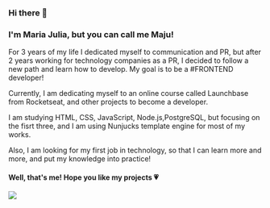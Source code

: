 ### Hi there 👋

<h3> I'm Maria Julia, but you can call me Maju! </h3>

<p>For 3 years of my life I dedicated myself to communication and PR, but after 2 years working for technology companies as a PR, I decided to follow a new path and learn how to develop. My goal is to be a #FRONTEND developer!</p>

<p>Currently, I am dedicating myself to an online course called Launchbase from Rocketseat, and other projects to become a developer.</p>
<p> I am studying HTML, CSS, JavaScript, Node.js,PostgreSQL, but focusing on the fisrt three,  and I am using Nunjucks template engine for most of my works. </p>
<p> Also, I am looking for my first job in technology,  so that I can learn more and more, and put my knowledge into practice! </p>

<h4> Well, that's me! Hope you like my projects &#128151; </h4>

<img src="https://media0.giphy.com/media/dsKnRuALlWsZG/giphy.gif?cid=ecf05e47e568df3f8d34662fd088ef5b50c55893da43d9ee&rid=giphy.gif"/>
